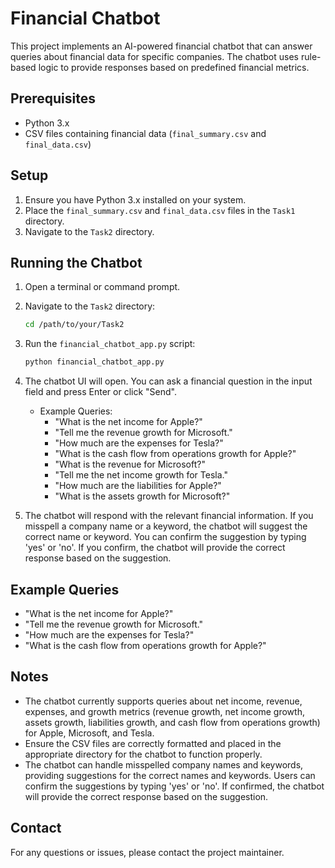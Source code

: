 # Financial Chatbot

This project implements an AI-powered financial chatbot that can answer queries about financial data for specific companies. The chatbot uses rule-based logic to provide responses based on predefined financial metrics.

## Prerequisites

- Python 3.x
- CSV files containing financial data (`final_summary.csv` and `final_data.csv`)

## Setup

1. Ensure you have Python 3.x installed on your system.
2. Place the `final_summary.csv` and `final_data.csv` files in the `Task1` directory.
3. Navigate to the `Task2` directory.

## Running the Chatbot

1. Open a terminal or command prompt.
2. Navigate to the `Task2` directory:

   ```sh
   cd /path/to/your/Task2
   ```

3. Run the `financial_chatbot_app.py` script:

   ```sh
   python financial_chatbot_app.py
   ```

4. The chatbot UI will open. You can ask a financial question in the input field and press Enter or click "Send".
   - Example Queries:
     - "What is the net income for Apple?"
     - "Tell me the revenue growth for Microsoft."
     - "How much are the expenses for Tesla?"
     - "What is the cash flow from operations growth for Apple?"
     - "What is the revenue for Microsoft?"
     - "Tell me the net income growth for Tesla."
     - "How much are the liabilities for Apple?"
     - "What is the assets growth for Microsoft?"

5. The chatbot will respond with the relevant financial information. If you misspell a company name or a keyword, the chatbot will suggest the correct name or keyword. You can confirm the suggestion by typing 'yes' or 'no'. If you confirm, the chatbot will provide the correct response based on the suggestion.

## Example Queries

- "What is the net income for Apple?"
- "Tell me the revenue growth for Microsoft."
- "How much are the expenses for Tesla?"
- "What is the cash flow from operations growth for Apple?"

## Notes

- The chatbot currently supports queries about net income, revenue, expenses, and growth metrics (revenue growth, net income growth, assets growth, liabilities growth, and cash flow from operations growth) for Apple, Microsoft, and Tesla.
- Ensure the CSV files are correctly formatted and placed in the appropriate directory for the chatbot to function properly.
- The chatbot can handle misspelled company names and keywords, providing suggestions for the correct names and keywords. Users can confirm the suggestions by typing 'yes' or 'no'. If confirmed, the chatbot will provide the correct response based on the suggestion.

## Contact

For any questions or issues, please contact the project maintainer.